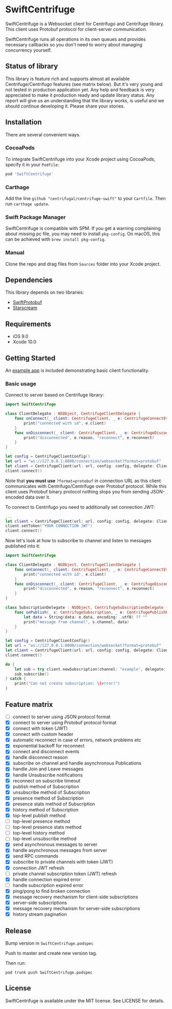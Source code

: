 # SwiftCentrifuge

SwiftCentrifuge is a Websocket client for Centrifugo and Centrifuge library. This client uses Protobuf protocol for client-server communication.

SwiftCentrifuge runs all operations in its own queues and provides necessary callbacks so you don't need to worry about managing concurrency yourself.

## Status of library

This library is feature rich and supports almost all available Centrifuge/Centrifugo features (see matrix below). But it's very young and not tested in production application yet. Any help and feedback is very appreciated to make it production ready and update library status. Any report will give us an understanding that the library works, is useful and we should continue developing it. Please share your stories.

## Installation

There are several convenient ways.

### CocoaPods

To integrate SwiftCentrifuge into your Xcode project using CocoaPods, specify it in your `Podfile`:

```ruby
pod 'SwiftCentrifuge'
```

### Carthage

Add the line `github "centrifugal/centrifuge-swift"` to your `Cartfile`. Then run `carthage update`.

### Swift Package Manager

SwiftCentrifuge is compatible with SPM. If you get a warning complaining about missing pc file, you may need to install `pkg-config`. On macOS, this can be achieved with `brew install pkg-config`.

### Manual

Clone the repo and drag files from `Sources` folder into your Xcode project.

## Dependencies

This library depends on two libraries:

- [SwiftProtobuf](https://github.com/apple/swift-protobuf)
- [Starscream](https://github.com/daltoniam/Starscream)

## Requirements

- iOS 9.0
- Xcode 10.0

## Getting Started

An [example app](Demo) is included demonstrating basic client functionality.

### Basic usage

Connect to server based on Centrifuge library:

```swift
import SwiftCentrifuge

class ClientDelegate : NSObject, CentrifugeClientDelegate {
    func onConnect(_ client: CentrifugeClient, _ e: CentrifugeConnectEvent) {
        print("connected with id", e.client)
    }
    func onDisconnect(_ client: CentrifugeClient, _ e: CentrifugeDisconnectEvent) {
        print("disconnected", e.reason, "reconnect", e.reconnect)
    }
}

let config = CentrifugeClientConfig()
let url = "ws://127.0.0.1:8000/connection/websocket?format=protobuf"
let client = CentrifugeClient(url: url, config: config, delegate: ClientDelegate())
client.connect()
```

Note that **you must use** `?format=protobuf` in connection URL as this client communicates with Centrifugo/Centrifuge over Protobuf protocol. While this client uses Protobuf binary protocol nothing stops you from sending JSON-encoded data over it.

To connect to Centrifugo you need to additionally set connection JWT:

```swift
...
let client = CentrifugeClient(url: url, config: config, delegate: ClientDelegate())
client.setToken("YOUR CONNECTION JWT")
client.connect()
```

Now let's look at how to subscribe to channel and listen to messages published into it:

```swift
import SwiftCentrifuge

class ClientDelegate : NSObject, CentrifugeClientDelegate {
    func onConnect(_ client: CentrifugeClient, _ e: CentrifugeConnectEvent) {
        print("connected with id", e.client)
    }
    func onDisconnect(_ client: CentrifugeClient, _ e: CentrifugeDisconnectEvent) {
        print("disconnected", e.reason, "reconnect", e.reconnect)
    }
}

class SubscriptionDelegate : NSObject, CentrifugeSubscriptionDelegate {
    func onPublish(_ s: CentrifugeSubscription, _ e: CentrifugePublishEvent) {
        let data = String(data: e.data, encoding: .utf8) ?? ""
        print("message from channel", s.channel, data)
    }
}

let config = CentrifugeClientConfig()
let url = "ws://127.0.0.1:8000/connection/websocket?format=protobuf"
let client = CentrifugeClient(url: url, config: config, delegate: ClientDelegate())
client.connect()

do {
    let sub = try client.newSubscription(channel: "example", delegate: SubscriptionDelegate())
    sub.subscribe()
} catch {
    print("Can not create subscription: \(error)")
}
```

## Feature matrix

- [ ] connect to server using JSON protocol format
- [x] connect to server using Protobuf protocol format
- [x] connect with token (JWT)
- [x] connect with custom header
- [x] automatic reconnect in case of errors, network problems etc
- [x] exponential backoff for reconnect
- [x] connect and disconnect events
- [x] handle disconnect reason
- [x] subscribe on channel and handle asynchronous Publications
- [x] handle Join and Leave messages
- [x] handle Unsubscribe notifications
- [x] reconnect on subscribe timeout
- [x] publish method of Subscription
- [x] unsubscribe method of Subscription
- [x] presence method of Subscription
- [x] presence stats method of Subscription
- [x] history method of Subscription
- [x] top-level publish method
- [ ] top-level presence method
- [ ] top-level presence stats method
- [ ] top-level history method
- [ ] top-level unsubscribe method
- [x] send asynchronous messages to server
- [x] handle asynchronous messages from server
- [x] send RPC commands
- [x] subscribe to private channels with token (JWT)
- [x] connection JWT refresh
- [ ] private channel subscription token (JWT) refresh
- [x] handle connection expired error
- [ ] handle subscription expired error
- [x] ping/pong to find broken connection
- [x] message recovery mechanism for client-side subscriptions
- [x] server-side subscriptions
- [x] message recovery mechanism for server-side subscriptions
- [x] history stream pagination

## Release

Bump version in `SwiftCentrifuge.podspec`

Push to master and create new version tag.

Then run:

```
pod trunk push SwiftCentrifuge.podspec
```

## License

SwiftCentrifuge is available under the MIT license. See LICENSE for details.
